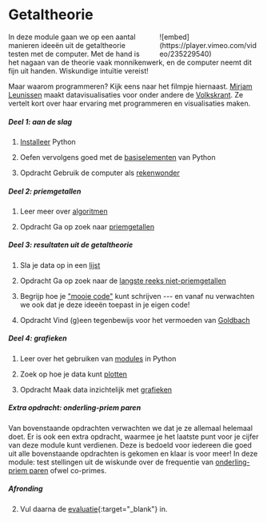 # Getaltheorie

<div class="pull-right" style="width: 40%; float:right; margin-left: 2em;">
![embed](https://player.vimeo.com/video/235229540)
</div>

In deze module gaan we op een aantal manieren ideeën uit de getaltheorie testen
met de computer. Met de hand is het nagaan van de theorie vaak monnikenwerk, en de computer neemt dit fijn uit handen. Wiskundige intuïtie vereist!

Maar waarom programmeren? Kijk eens naar het filmpje hiernaast. [Mirjam Leunissen](http://www.dutchdatadesign.nl) maakt datavisualisaties voor onder andere de [Volkskrant](https://www.volkskrant.nl/kijkverder/2015/klimaatkennis/). Ze vertelt kort over haar ervaring met programmeren en visualisaties maken.

##### Deel 1: aan de slag

1. [Installeer](/naslag/installatie-computer) Python

2. Oefen vervolgens goed met de [basiselementen](/python/basiselementen) van Python

3. <span class="badge badge-primary">Opdracht</span> Gebruik de computer als  [rekenwonder](/getaltheorie/rekenwonder)

##### Deel 2: priemgetallen

1. Leer meer over [algoritmen](/python/algoritmen)

3. <span class="badge badge-primary">Opdracht</span> Ga op zoek naar [priemgetallen](/getaltheorie/priemgetallen)

##### Deel 3: resultaten uit de getaltheorie

1. Sla je data op in een [lijst](/python/lijsten)

2. <span class="badge badge-primary">Opdracht</span> Ga op zoek naar de [langste reeks niet-priemgetallen](/getaltheorie/reeks)

3. Begrijp hoe je ["mooie code"](/naslag/stijlgids) kunt schrijven --- en vanaf nu verwachten we ook dat je deze ideeën toepast in je eigen code!

4. <span class="badge badge-primary">Opdracht</span> Vind (g)een tegenbewijs voor het vermoeden van [Goldbach](/getaltheorie/goldbach)

##### Deel 4: grafieken

1. Leer over het gebruiken van [modules](/python/modules) in Python

2. Zoek op hoe je data kunt [plotten](/technieken/plot)

3. <span class="badge badge-primary">Opdracht</span> Maak data inzichtelijk met [grafieken](/getaltheorie/grafieken)

##### Extra opdracht: onderling-priem paren

Van bovenstaande opdrachten verwachten we dat je ze allemaal helemaal doet. Er is ook een extra opdracht, waarmee je het laatste punt voor je cijfer van deze module kunt verdienen. Deze is bedoeld voor iedereen die goed uit alle bovenstaande opdrachten is gekomen en klaar is voor meer! In deze module: test stellingen uit de wiskunde over de frequentie van [onderling-priem paren](/getaltheorie/extra) ofwel co-primes.

##### Afronding

<!-- 1. Ga naar [deze pagina](/getaltheorie/inleveren) om je programma's in te leveren. -->

2. Vul daarna de [evaluatie](https://goo.gl/forms/gwRSgA3bBnpcAkME2){:target="_blank"} in.

